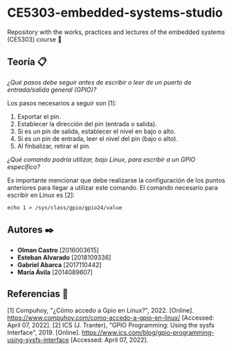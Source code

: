 # CE5303-embedded-systems-studio
Repository with the works, practices and lectures of the embedded systems (CE5303) course 🤖

## Teoría 📋

_¿Qué pasos debe seguir antes de escribir o leer de un puerto de entrada/salida general
(GPIO)?_

Los pasos necesarios a seguir son [1]:

1. Exportar el pin.
2. Establecer la dirección del pin (entrada o salida).
3. Si es un pin de salida, establecer el nivel en bajo o alto.
4. Si es un pin de entrada, leer el nivel del pin (bajo o alto).
5. Al finbalizar, retirar el pin.

_¿Qué comando podría utilizar, bajo Linux, para escribir a un GPIO específico?_

Es importante mencionar que debe realizarse la configuración de los puntos anteriores para llegar a utilizar este comando. 
El comando necesario para escribir en Linux es [2]: 

```
echo 1 > /sys/class/gpio/gpio24/value
```

## Autores ✒️

- **Olman Castro** [2016003615]
- **Esteban Alvarado** [2018109336]
- **Gabriel Abarca** [2017110442]
- **María Ávila** [2014089607]

## Referencias 📑

[1] Compuhoy, "¿Cómo accedo a Gpio en Linux?", 2022. [Online]. https://www.compuhoy.com/como-accedo-a-gpio-en-linux/ [Accessed: April 07, 2022].
[2] ICS (J. Tranter), "GPIO Programming: Using the sysfs Interface", 2019. [Online]. https://www.ics.com/blog/gpio-programming-using-sysfs-interface [Accessed: April 07, 2022].
